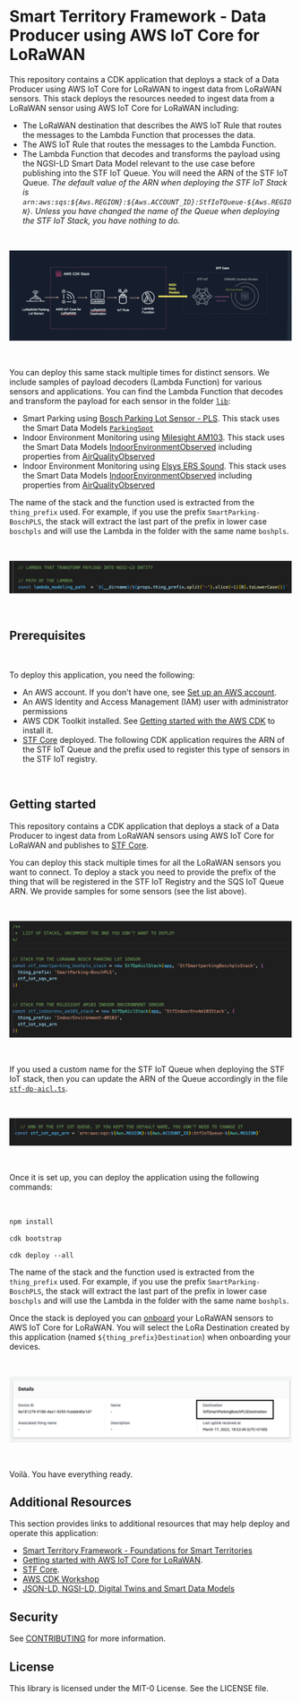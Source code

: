 # Smart Territory Framework - Data Producer using AWS IoT Core for LoRaWAN

This repository contains a CDK application that deploys a stack of a Data Producer using AWS IoT Core for LoRaWAN to ingest data from LoRaWAN sensors.
This stack deploys the resources needed to ingest data from a LoRaWAN sensor using AWS IoT Core for LoRaWAN including: 

- The LoRaWAN destination that describes the AWS IoT Rule that routes the messages to the Lambda Function that processes the data. 
- The AWS IoT Rule that routes the messages to the Lambda Function. 
- The Lambda Function that decodes and transforms the payload using the NGSI-LD Smart Data Model relevant to the use case before publishing into the STF IoT Queue. You will need the ARN of the STF IoT Queue. *The default value of the ARN when deploying the STF IoT Stack is `arn:aws:sqs:${Aws.REGION}:${Aws.ACCOUNT_ID}:StfIoTQueue-${Aws.REGION}`. Unless you have changed the name of the Queue when deploying the STF IoT Stack, you have nothing to do.* 

<br>

![Architecture](./docs/images/architecture.png)

<br>

You can deploy this same stack multiple times for distinct sensors. We include samples of payload decoders (Lambda Function) for various sensors and applications. You can find the Lambda Function that decodes and transform the payload for each sensor in the folder [`lib`](./lib/):  

- Smart Parking using [Bosch Parking Lot Sensor - PLS](https://www.bosch-connectivity.com/products/connected-mobility/parking-lot-sensor/downloads/). This stack uses the Smart Data Models [`ParkingSpot`](https://github.com/smart-data-models/dataModel.Parking/tree/master/ParkingSpot) 
- Indoor Environment Monitoring using [Milesight AM103](https://www.milesight-iot.com/lorawan/sensor/am103/). This stack uses the Smart Data Models [IndoorEnvironmentObserved](https://github.com/smart-data-models/dataModel.Environment/tree/master/IndoorEnvironmentObserved) including properties from [AirQualityObserved](https://github.com/smart-data-models/dataModel.Environment/tree/master/AirQualityObserved)
- Indoor Environment Monitoring using [Elsys ERS Sound](https://www.elsys.se/en/ers-sound/). This stack uses the Smart Data Models [IndoorEnvironmentObserved](https://github.com/smart-data-models/dataModel.Environment/tree/master/IndoorEnvironmentObserved) including properties from [AirQualityObserved](https://github.com/smart-data-models/dataModel.Environment/tree/master/AirQualityObserved)

The name of the stack and the function used is extracted from the `thing_prefix` used. For example, if you use the prefix `SmartParking-BoschPLS`, the stack will extract the last part of the prefix in lower case `boschpls` and will use the Lambda in the folder with the same name `boshpls`. 

<br>

![Thing Prefix](./docs/images/thingprefix.png)

<br>

## Prerequisites

<br>

To deploy this application, you need the following:
- An AWS account. If you don't have one, see [Set up an AWS account](https://docs.aws.amazon.com/greengrass/v2/developerguide/setting-up.html#set-up-aws-account).
- An AWS Identity and Access Management (IAM) user with administrator permissions
- AWS CDK Toolkit installed. See [Getting started with the AWS CDK](https://docs.aws.amazon.com/cdk/latest/guide/getting_started.html) to install it.
- [STF Core](https://github.com/aws-samples/aws-stf-core-scorpio) deployed. The following CDK application requires the ARN of the STF IoT Queue and the prefix used to register this type of sensors in the STF IoT registry. 

<br>

## Getting started 


This repository contains a CDK application that deploys a stack of a Data Producer to ingest data from LoRaWAN sensors using AWS IoT Core for LoRaWAN and publishes to [STF Core](https://github.com/aws-samples/aws-stf-core-scorpio).

You can deploy this stack multiple times for all the LoRaWAN sensors you want to connect. To deploy a stack you need to provide the prefix of the thing that will be registered in the STF IoT Registry and the SQS IoT Queue ARN. We provide samples for some sensors (see the list above). 

<br>

![Parameters](./docs/images/list_stack.png)

<br>

If you used a custom name for the STF IoT Queue when deploying the STF IoT stack, then you can update the ARN of the Queue accordingly in the file [`stf-dp-aicl.ts`](./bin/stf-dp-aicl.ts).

<br>

![ARN STF IoT Queue](./docs/images/stfiot.png)

<br>

Once it is set up, you can deploy the application using the following commands: 

<br>

```
npm install
```

```
cdk bootstrap
```

```
cdk deploy --all
```

The name of the stack and the function used is extracted from the `thing_prefix` used. For example, if you use the prefix `SmartParking-BoschPLS`, the stack will extract the last part of the prefix in lower case `boschpls` and will use the Lambda in the folder with the same name `boshpls`. 

Once the stack is deployed you can [onboard]((https://docs.aws.amazon.com/iot/latest/developerguide/connect-iot-lorawan-onboard-end-devices.html)) your LoRaWAN sensors to AWS IoT Core for LoRaWAN. You will select the LoRa Destination created by this application (named `${thing_prefix}Destination`) when onboarding your devices.  

<br>

![LoRa Destination](./docs/images/loradestination.png)

<br>

Voilà. You have everything ready. 

## Additional Resources

This section provides links to additional resources that may help deploy and operate this application: 

- [Smart Territory Framework - Foundations for Smart Territories](https://youtu.be/4MRZiC1VvKQ)
- [Getting started with AWS IoT Core for LoRaWAN](https://www.youtube.com/watch?v=6-ZrdRjqdTk). 
- [STF Core](https://github.com/aws-samples/aws-stf-core-scorpio).
- [AWS CDK Workshop](https://cdkworkshop.com/)
- [JSON-LD, NGSI-LD, Digital Twins and Smart Data Models](https://www.youtube.com/watch?v=dfigPKx99Bs)

## Security

See [CONTRIBUTING](CONTRIBUTING.md#security-issue-notifications) for more information.

## License

This library is licensed under the MIT-0 License. See the LICENSE file.

